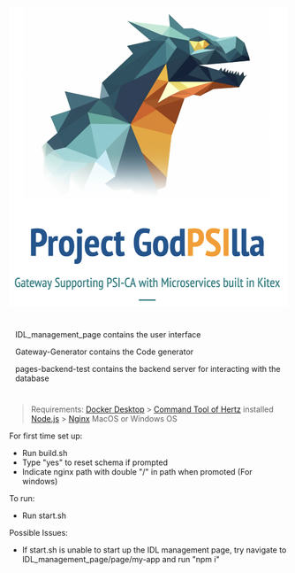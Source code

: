 ![Getting Started](godzilla.png)

<div style="border: 1px solid white; padding: 10px;">

IDL_management_page contains the user interface

Gateway-Generator contains the Code generator

pages-backend-test contains the backend server for interacting with the database

</div>

> Requirements:
> [Docker Desktop](https://www.docker.com/products/docker-desktop/) > [Command Tool of Hertz](https://www.cloudwego.io/docs/hertz/getting-started/#install-the-command-tool-of-hz) installed
> [Node.js](https://nodejs.org/en) > [Nginx](https://www.nginx.com/)
> MacOS or Windows OS

For first time set up:

- Run build.sh
- Type "yes" to reset schema if prompted
- Indicate nginx path with double "/" in path when promoted (For windows)

To run:

- Run start.sh

Possible Issues:

- If start.sh is unable to start up the IDL management page, try navigate to IDL_management_page/page/my-app and run "npm i"
